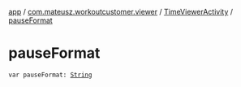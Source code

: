 [app](../../index.md) / [com.mateusz.workoutcustomer.viewer](../index.md) / [TimeViewerActivity](index.md) / [pauseFormat](./pause-format.md)

# pauseFormat

`var pauseFormat: `[`String`](https://kotlinlang.org/api/latest/jvm/stdlib/kotlin/-string/index.html)